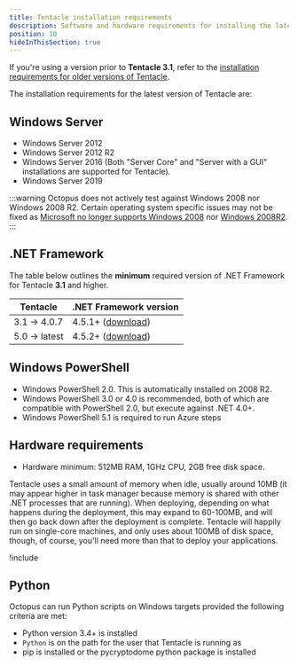 ```yaml
---
title: Tentacle installation requirements
description: Software and hardware requirements for installing the latest version of Tentacle.
position: 10
hideInThisSection: true
---
```


If you're using a version prior to **Tentacle 3.1**, refer to the [installation requirements for older versions of Tentacle](/docs/infrastructure/deployment-targets/windows-targets/requirements/legacy-requirements.md).

The installation requirements for the latest version of Tentacle are:

## Windows Server

-  Windows Server 2012
-  Windows Server 2012 R2 
-  Windows Server 2016 (Both "Server Core" and "Server with a GUI" installations are supported for Tentacle).
-  Windows Server 2019 

:::warning
Octopus does not actively test against Windows 2008 nor Windows 2008 R2. Certain operating system specific issues may not be fixed as [Microsoft no longer supports Windows 2008](https://docs.microsoft.com/en-us/lifecycle/products/windows-server-2008) nor [Windows 2008R2](https://docs.microsoft.com/en-us/lifecycle/products/windows-server-2008-r2).
:::

## .NET Framework

The table below outlines the **minimum** required version of .NET Framework for Tentacle **3.1** and higher.

| Tentacle      | .NET Framework version |
| ------------- | ---------------------- | 
| 3.1 -> 4.0.7  | 4.5.1+ ([download](https://dotnet.microsoft.com/download/dotnet-framework/thank-you/net451-web-installer)) |
| 5.0 -> latest | 4.5.2+ ([download](https://dotnet.microsoft.com/download/dotnet-framework/thank-you/net452-web-installer)) |


## Windows PowerShell

- Windows PowerShell 2.0. This is automatically installed on 2008 R2.
- Windows PowerShell 3.0 or 4.0 is recommended, both of which are compatible with PowerShell 2.0, but execute against .NET 4.0+.
- Windows PowerShell 5.1 is required to run Azure steps

## Hardware requirements

- Hardware minimum: 512MB RAM, 1GHz CPU, 2GB free disk space.

Tentacle uses a small amount of memory when idle, usually around 10MB (it may appear higher in task manager because memory is shared with other .NET processes that are running). When deploying, depending on what happens during the deployment, this may expand to 60-100MB, and will then go back down after the deployment is complete. Tentacle will happily run on single-core machines, and only uses about 100MB of disk space, though, of course, you'll need more than that to deploy your applications.

!include <tentacle-downloads>

## Python
Octopus can run Python scripts on Windows targets provided the following criteria are met:

- Python version 3.4+ is installed
- `Python` is on the path for the user that Tentacle is running as
- pip is installed or the pycryptodome python package is installed
